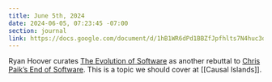 ```yaml
---
title: June 5th, 2024
date: 2024-06-05, 07:23:45 -07:00
section: journal
link: https://docs.google.com/document/d/1hB1WR6dPd1BBZfJpfhlts7N4huc3dxtDOWdiV23xxdc/mobilebasic
---
```

Ryan Hoover curates [The Evolution of Software](https://docs.google.com/document/d/1hB1WR6dPd1BBZfJpfhlts7N4huc3dxtDOWdiV23xxdc/mobilebasic) as another rebuttal to [Chris Paik’s End of Software](/journal/2024-06-01-2220/). This is a topic we should cover at [[Causal Islands]].